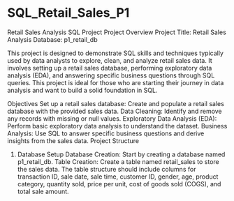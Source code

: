 # SQL_Retail_Sales_P1
Retail Sales Analysis SQL Project
Project Overview
Project Title: Retail Sales Analysis
Database: p1_retail_db

This project is designed to demonstrate SQL skills and techniques typically used by data analysts to explore, clean, and analyze retail sales data. It involves setting up a retail sales database, performing exploratory data analysis (EDA), and answering specific business questions through SQL queries. This project is ideal for those who are starting their journey in data analysis and want to build a solid foundation in SQL.

Objectives
Set up a retail sales database: Create and populate a retail sales database with the provided sales data.
Data Cleaning: Identify and remove any records with missing or null values.
Exploratory Data Analysis (EDA): Perform basic exploratory data analysis to understand the dataset.
Business Analysis: Use SQL to answer specific business questions and derive insights from the sales data.
Project Structure
1. Database Setup
Database Creation: Start by creating a database named p1_retail_db.
Table Creation: Create a table named retail_sales to store the sales data. The table structure should include columns for transaction ID, sale date, sale time, customer ID, gender, age, product category, quantity sold, price per unit, cost of goods sold (COGS), and total sale amount.
